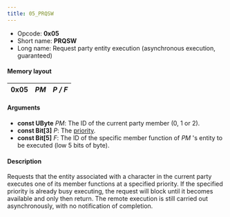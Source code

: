 ```yaml
---
title: 05_PRQSW
---
```


- Opcode: **0x05**
- Short name: **PRQSW**
- Long name: Request party entity execution (asynchronous execution, guaranteed)

#### Memory layout

| 0x05 | *PM* | *P / F* |
|------|------|---------|

#### Arguments

- **const UByte** *PM*: The ID of the current party member (0, 1 or 2).
- **const Bit\[3\]** *P*: The [priority](../Priorities).
- **const Bit\[5\]** *F*: The ID of the specific member function of *PM* 's entity to be executed (low 5 bits of byte).

#### Description

Requests that the entity associated with a character in the current party executes one of its member functions at a specified priority. If the specified priority is already busy executing, the request will block until it becomes available and only then return. The remote execution is still carried out asynchronously, with no notification of completion.
